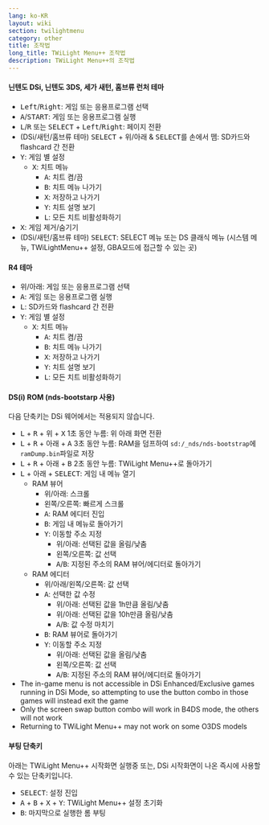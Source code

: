 ```yaml
---
lang: ko-KR
layout: wiki
section: twilightmenu
category: other
title: 조작법
long_title: TWiLight Menu++ 조작법
description: TWiLight Menu++의 조작법
---
```


#### 닌텐도 DSi, 닌텐도 3DS, 세가 새턴, 홈브류 런처 테마
- <kbd>Left</kbd>/<kbd>Right</kbd>: 게임 또는 응용프로그램 선택
- <kbd class="face">A</kbd>/<kbd>START</kbd>: 게임 또는 응용프로그램 실행
- <kbd class="l">L</kbd>/<kbd class="r">R</kbd> 또는 <kbd>SELECT</kbd> + <kbd>Left</kbd>/<kbd>Right</kbd>: 페이지 전환
- (DSi/새턴/홈브류 테마) <kbd>SELECT</kbd> + <kbd>위</kbd>/<kbd>아래</kbd> & <kbd>SELECT</kbd>를 손에서 뗌: SD카드와 flashcard 간 전환
- <kbd class="face">Y</kbd>: 게임 별 설정
   - <kbd class="face">X</kbd>: 치트 메뉴
      - <kbd class="face">A</kbd>: 치트 켬/끔
      - <kbd class="face">B</kbd>: 치트 메뉴 나가기
      - <kbd class="face">X</kbd>: 저장하고 나가기
      - <kbd class="face">Y</kbd>: 치트 설명 보기
      - <kbd class="l">L</kbd>: 모든 치트 비활성화하기
- <kbd class="face">X</kbd>: 게임 제거/숨기기
- (DSi/새턴/홈브류 테마) <kbd>SELECT</kbd>: SELECT 메뉴 또는 DS 클래식 메뉴 (시스템 메뉴, TWiLightMenu++ 설정, GBA모드에 접근할 수 있는 곳)

#### R4 테마
- <kbd>위</kbd>/<kbd>아래</kbd>: 게임 또는 응용프로그램 선택
- <kbd class="face">A</kbd>: 게임 또는 응용프로그램 실행
- <kbd class="l">L</kbd>: SD카드와 flashcard 간 전환
- <kbd class="face">Y</kbd>: 게임 별 설정
   - <kbd class="face">X</kbd>: 치트 메뉴
      - <kbd class="face">A</kbd>: 치트 켬/끔
      - <kbd class="face">B</kbd>: 치트 메뉴 나가기
      - <kbd class="face">X</kbd>: 저장하고 나가기
      - <kbd class="face">Y</kbd>: 치트 설명 보기
      - <kbd class="l">L</kbd>: 모든 치트 비활성화하기

#### DS(i) ROM (nds-bootstarp 사용)
다음 단축키는 DSi 웨어에서는 적용되지 않습니다.
- <kbd class="l">L</kbd> + <kbd class="r">R</kbd> + <kbd>위</kbd> + <kbd class="face">X</kbd> 1초 동안 누름: 위 아래 화면 전환
- <kbd class="l">L</kbd> + <kbd class="r">R</kbd> + <kbd>아래</kbd> + <kbd class="face">A</kbd> 3초 동안 누름: RAM을 덤프하여 `sd:/_nds/nds-bootstrap`에 `ramDump.bin`파일로 저장
- <kbd class="l">L</kbd> + <kbd class="r">R</kbd> + <kbd>아래</kbd> + <kbd class="face">B</kbd> 2초 동안 누름: TWiLight Menu++로 돌아가기
- <kbd class="l">L</kbd> + <kbd>아래</kbd> + <kbd>SELECT</kbd>: 게임 내 메뉴 열기
   - RAM 뷰어
      - <kbd>위</kbd>/<kbd>아래</kbd>: 스크롤
      - <kbd>왼쪽</kbd>/<kbd>오른쪽</kbd>: 빠르게 스크롤
      - <kbd class="face">A</kbd>: RAM 에디터 진입
      - <kbd class="face">B</kbd>: 게임 내 메뉴로 돌아가기
      - <kbd class="face">Y</kbd>: 이동할 주소 지정
        - <kbd>위</kbd>/<kbd>아래</kbd>: 선택된 값을 올림/낮춤
        - <kbd>왼쪽</kbd>/<kbd>오른쪽</kbd>: 값 선택
        - <kbd class="face">A</kbd>/<kbd class="face">B</kbd>: 지정된 주소의 RAM 뷰어/에디터로 돌아가기
   - RAM 에디터
      - <kbd>위</kbd>/<kbd>아래</kbd>/<kbd>왼쪽</kbd>/<kbd>오른쪽</kbd>: 값 선택
      - <kbd class="face">A</kbd>: 선택한 값 수정
         - <kbd>위</kbd>/<kbd>아래</kbd>: 선택된 값을 1h만큼 올림/낮춤
         - <kbd>위</kbd>/<kbd>아래</kbd>: 선택된 값을 10h만큼 올림/낮춤
         - <kbd class="face">A</kbd>/<kbd class="face">B</kbd>: 값 수정 마치기
      - <kbd class="face">B</kbd>: RAM 뷰어로 돌아가기
      - <kbd class="face">Y</kbd>: 이동할 주소 지정
        - <kbd>위</kbd>/<kbd>아래</kbd>: 선택된 값을 올림/낮춤
        - <kbd>왼쪽</kbd>/<kbd>오른쪽</kbd>: 값 선택
        - <kbd class="face">A</kbd>/<kbd class="face">B</kbd>: 지정된 주소의 RAM 뷰어/에디터로 돌아가기
- The in-game menu is not accessible in DSi Enhanced/Exclusive games running in DSi Mode, so attempting to use the button combo in those games will instead exit the game
- Only the screen swap button combo will work in B4DS mode, the others will not work
- Returning to TWiLight Menu++ may not work on some O3DS models

#### 부팅 단축키
아래는 TWiLight Menu++ 시작화면 실행중 또는, DSi 시작화면이 나온 즉시에 사용할 수 있는 단축키입니다.

- <kbd>SELECT</kbd>: 설정 진입
- <kbd class="face">A</kbd> + <kbd class="face">B</kbd> + <kbd class="face">X</kbd> + <kbd class="face">Y</kbd>: TWiLight Menu++ 설정 초기화
- <kbd class="face">B</kbd>: 마지막으로 실행한 롬 부팅
